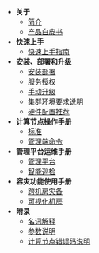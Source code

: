 <!--* README-->
* **关于**
  * [简介](introduce.md)
  * [产品白皮书](white-paper.md)
  <!--* [What's New](whats-new.md)-->
* **快速上手**
  * [快速上手指南](quick-start-guide.md)
  <!--* [基本操作](basic-operations.md)-->
* **安装、部署和升级**
  * [安装部署](install-and-deploy.md)
  * [服务授权](service-license.md)
  * [手动升级](manual-update.md)
  * [集群环境要求说明](cluster-environment-requirement.md)
  * [硬件配置推荐](hardware-config-recommendation.md)
* **计算节点操作手册**
  * [标准](standard.md)
  * [管理端命令](management-port-command.md)
* **管理平台运维手册**
  * [管理平台](hotdb-management.md)
  * [智能巡检](intelligent-inspection.md)
* **容灾功能使用手册**
  * [跨机房灾备](cross-idc-disaster-recovery.md)
  * [可视化机房](visual-idc.md)
* **附录**
  * [名词解释](glossary.md)
  * [参数说明](parameters.md)
  * [计算节点错误码说明](error-codes.md)
